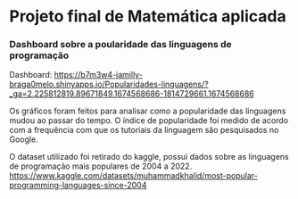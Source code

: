 # Projeto final de Matemática aplicada
### Dashboard sobre a poularidade das linguagens de programação
Dashboard: https://b7m3w4-jamilly-braga0melo.shinyapps.io/Popularidades-linguagens/?_ga=2.225812819.89671849.1674568686-1814729661.1674568686

Os gráficos foram feitos para analisar como a popularidade das linguagens mudou ao passar do tempo. O índice de popularidade foi medido de acordo com a frequência com que os tutoriais da linguagem são pesquisados no Google. 

O dataset utilizado foi retirado do kaggle, possui dados sobre as linguagens de programação mais populares de 2004 a 2022.
https://www.kaggle.com/datasets/muhammadkhalid/most-popular-programming-languages-since-2004


